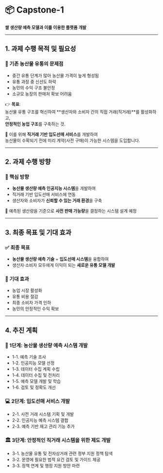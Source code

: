 # 📦 Capstone-1  
**쌀 생산량 예측 모델과 이를 이용한 플랫폼 개발**

---

## 1. 과제 수행 목적 및 필요성

### 🚜 기존 농산물 유통의 문제점
- 중간 유통 단계가 많아 농산물 가격이 높게 형성됨
- 유통 과정 중 신선도 하락
- 농민의 수익 구조 불안정
- 소규모 농장의 판매처 확보 어려움

👉 **목표**:  
농산물 유통 구조를 혁신하여 **생산자와 소비자 간의 직접 거래(직거래)**를 활성화하고,  
**안정적인 농업 구조**를 구축하는 것.

📌 이를 위해 **직거래 기반 입도선매 서비스**를 개발하여  
농산물이 수확되기 전에 미리 계약(사전 구매)이 가능한 시스템을 도입합니다.

---

## 2. 과제 수행 방향

### 🎯 핵심 방향
- **농산물 생산량 예측 인공지능 시스템**을 개발하여
- 직거래 기반 입도선매 서비스에 연동
- 생산자와 소비자가 **신뢰할 수 있는 거래 환경**을 구축

🔄 예측된 생산량을 기준으로 **사전 판매 가능량**을 결정하는 시스템 설계 예정

---

## 3. 최종 목표 및 기대 효과

### ✅ 최종 목표
- **농산물 생산량 예측 기술** + **입도선매 시스템**을 융합하여
- 생산자·소비자 모두에게 이익이 되는 **새로운 유통 모델 개발**

### 🌟 기대 효과
- 농업 시장 활성화
- 유통 비용 절감
- 최종 소비자 가격 인하
- 농민의 안정적인 수익 확보

---

## 4. 추진 계획

### 🧪 1단계: 농산물 생산량 예측 시스템 개발
- 1-1. 예측 기술 조사
- 1-2. 인공지능 모델 선정
- 1-3. 데이터 수집 계획 수립
- 1-4. 데이터 수집 및 전처리
- 1-5. 예측 모델 개발 및 학습
- 1-6. 검토 및 정확도 개선

### 💻 2단계: 입도선매 서비스 개발
- 2-1. 사전 거래 시스템 기획 및 개발
- 2-2. 인공지능 예측 시스템 결합
- 2-3. 예측 기반 재고 관리 기능 추가

### 🏛 3단계: 안정적인 직거래 시스템을 위한 제도 개발
- 3-1. 농산물 유통 및 전자상거래 관련 정부 지원 정책 탐색
- 3-2. 운영에 필요한 법적 요건 검토 및 가이드 제공
- 3-3. 정책 연계 및 행정 지원 방안 마련
